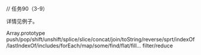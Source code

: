 // 任务90（3-9）

详情见例子。

Array.prototype
    push/pop/shift/unshift/splice/slice/concat/join/toString/reverse/sprt/indexOf/lastIndexOf/includes/forEach/map/some/find/flat/fill...
    filter/reduce